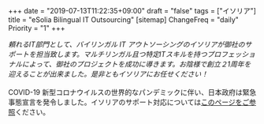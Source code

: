 +++
date = "2019-07-13T11:22:35+09:00"
draft = "false"
tags = ["イソリア"]
title = "eSolia Bilingual IT Outsourcing"
[sitemap]
  ChangeFreq = "daily"
  Priority = "1"
+++

<i>頼れるIT部門として、バイリンガル IT アウトソーシングのイソリアが御社のサポートを担当致します。マルチリンガル且つ特定ITスキルを持つプロフェッショナルによって、御社のプロジェクトを成功に導きます。お陰様で<span class="has-text-esolia-yellow-2">創立２1周年</span>を迎えることが出来ました。是非ともイソリアにお任せください！</i> 
<br><br>
COVID-19 新型コロナウイルスの世界的なパンデミックに伴い、日本政府は<span class="has-text-esolia-secondary-1-4">緊急事態宣言</span>を発令しました。イソリアのサポート対応については[このページをご参照](/post/covid-19-state-of-emergency/)ください。
